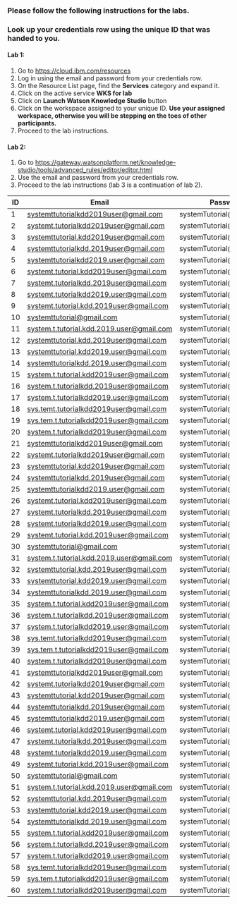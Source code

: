 
### Please follow the following instructions for the labs. 
### Look up your credentials row using the unique ID that was handed to you.

#### Lab 1:

1. Go to https://cloud.ibm.com/resources
2. Log in using the email and password from your credentials row.
3. On the Resource List page, find the **Services** category and expand it.
4. Click on the active service **WKS for lab**
5. Click on **Launch Watson Knowledge Studio** button
6. Click on the workspace assigned to your unique ID. **Use your assigned workspace, otherwise you will be stepping on the toes of other participants.**
7. Proceed to the lab instructions.

#### Lab 2:

1. Go to https://gateway.watsonplatform.net/knowledge-studio/tools/advanced_rules/editor/editor.html
2. Use the email and password from your credentials row.
3. Proceed to the lab instructions (lab 3 is a continuation of lab 2).


| ID 	| Email 	| Password 	| Workspace |
|----	|-------	|----------	| --------- |
| 1   	|systemttutorialkdd2019user@gmail.com        	|systemTutorial@1BMCloud          	|User1  |
| 2   	|systemt.tutorialkdd2019user@gmail.com       	|systemTutorial@2BMCloud          	|User1  |
| 3   	|systemttutorial.kdd2019user@gmail.com       	|systemTutorial@3BMCloud          	|User1  |
| 4   	|systemttutorialkdd.2019user@gmail.com       	|systemTutorial@4BMCloud          	|User1  |
| 5   	|systemttutorialkdd2019.user@gmail.com       	|systemTutorial@5BMCloud          	|User1  |
| 6   	|systemt.tutorial.kdd2019user@gmail.com        	|systemTutorial@6BMCloud          	|User1  |
| 7    	|systemt.tutorialkdd.2019user@gmail.com       	|systemTutorial@7BMCloud          	|User1  |
| 8   	|systemt.tutorialkdd2019.user@gmail.com       	|systemTutorial@8BMCloud          	|User1  |
| 9   	|systemt.tutorial.kdd.2019user@gmail.com       	|systemTutorial@9BMCloud          	|User1  |
| 10   	|systemttutorial@gmail.com      	|systemTutorial@10BMCloud          	|User1  |
| 11   	|system.t.tutorial.kdd.2019.user@gmail.com       	|systemTutorial@11BMCloud          	|User1  |
| 12   	|systemttutorial.kdd.2019user@gmail.com       	|systemTutorial@12BMCloud          	|User1  |
| 13   	|systemttutorial.kdd2019.user@gmail.com       	|systemTutorial@13BMCloud          	|User1  |
| 14   	|systemttutorialkdd.2019.user@gmail.com       	|systemTutorial@14BMCloud          	|User1  |
| 15   	|system.t.tutorial.kdd2019user@gmail.com       	|systemTutorial@15BMCloud          	|User1  |
| 16   	|system.t.tutorialkdd.2019user@gmail.com       	|systemTutorial@16BMCloud          	|User1  |
| 17   	|system.t.tutorialkdd2019.user@gmail.com       	|systemTutorial@17BMCloud          	|User1  |
| 18   	|sys.temt.tutorialkdd2019user@gmail.com       	|systemTutorial@18BMCloud          	|User1  |
| 19   	|sys.tem.t.tutorialkdd2019user@gmail.com       	|systemTutorial@19BMCloud         	|User1  |
| 20   	|system.t.tutorialkdd2019user@gmail.com       	|systemTutorial@20BMCloud          	|User1  |
| 21   	|systemttutorialkdd2019user@gmail.com        	|systemTutorial@1BMCloud          	|User2  |
| 22   	|systemt.tutorialkdd2019user@gmail.com       	|systemTutorial@2BMCloud          	|User2  |
| 23   	|systemttutorial.kdd2019user@gmail.com       	|systemTutorial@3BMCloud          	|User2  |
| 24   	|systemttutorialkdd.2019user@gmail.com       	|systemTutorial@4BMCloud          	|User2  |
| 25   	|systemttutorialkdd2019.user@gmail.com       	|systemTutorial@5BMCloud          	|User2  |
| 26   	|systemt.tutorial.kdd2019user@gmail.com        	|systemTutorial@6BMCloud          	|User2  |
| 27    	|systemt.tutorialkdd.2019user@gmail.com       	|systemTutorial@7BMCloud          	|User2  |
| 28   	|systemt.tutorialkdd2019.user@gmail.com       	|systemTutorial@8BMCloud          	|User2  |
| 29   	|systemt.tutorial.kdd.2019user@gmail.com       	|systemTutorial@9BMCloud          	|User2  |
| 30   	|systemttutorial@gmail.com      	|systemTutorial@10BMCloud          	|User2  |
| 31   	|system.t.tutorial.kdd.2019.user@gmail.com       	|systemTutorial@11BMCloud          	|User2  |
| 32   	|systemttutorial.kdd.2019user@gmail.com       	|systemTutorial@12BMCloud          	|User2  |
| 33   	|systemttutorial.kdd2019.user@gmail.com       	|systemTutorial@13BMCloud          	|User2  |
| 34   	|systemttutorialkdd.2019.user@gmail.com       	|systemTutorial@14BMCloud          	|User2  |
| 35   	|system.t.tutorial.kdd2019user@gmail.com       	|systemTutorial@15BMCloud          	|User2  |
| 36   	|system.t.tutorialkdd.2019user@gmail.com       	|systemTutorial@16BMCloud          	|User2  |
| 37   	|system.t.tutorialkdd2019.user@gmail.com       	|systemTutorial@17BMCloud          	|User2  |
| 38   	|sys.temt.tutorialkdd2019user@gmail.com       	|systemTutorial@18BMCloud          	|User2  |
| 39   	|sys.tem.t.tutorialkdd2019user@gmail.com       	|systemTutorial@19BMCloud         	|User2  |
| 40   	|system.t.tutorialkdd2019user@gmail.com       	|systemTutorial@20BMCloud          	|User2  |
| 41   	|systemttutorialkdd2019user@gmail.com        	|systemTutorial@1BMCloud          	|User3  |
| 42   	|systemt.tutorialkdd2019user@gmail.com       	|systemTutorial@2BMCloud          	|User3  |
| 43   	|systemttutorial.kdd2019user@gmail.com       	|systemTutorial@3BMCloud          	|User3  |
| 44   	|systemttutorialkdd.2019user@gmail.com       	|systemTutorial@4BMCloud          	|User3  |
| 45   	|systemttutorialkdd2019.user@gmail.com       	|systemTutorial@5BMCloud          	|User3  |
| 46   	|systemt.tutorial.kdd2019user@gmail.com        	|systemTutorial@6BMCloud          	|User3  |
| 47    	|systemt.tutorialkdd.2019user@gmail.com       	|systemTutorial@7BMCloud          	|User3  |
| 48   	|systemt.tutorialkdd2019.user@gmail.com       	|systemTutorial@8BMCloud          	|User3  |
| 49   	|systemt.tutorial.kdd.2019user@gmail.com       	|systemTutorial@9BMCloud          	|User3  |
| 50   	|systemttutorial@gmail.com     	|systemTutorial@10BMCloud          	|User3  |
| 51   	|system.t.tutorial.kdd.2019.user@gmail.com       	|systemTutorial@11BMCloud          	|User3  |
| 52   	|systemttutorial.kdd.2019user@gmail.com       	|systemTutorial@12BMCloud          	|User3  |
| 53   	|systemttutorial.kdd2019.user@gmail.com       	|systemTutorial@13BMCloud          	|User3  |
| 54   	|systemttutorialkdd.2019.user@gmail.com       	|systemTutorial@14BMCloud          	|User3  |
| 55   	|system.t.tutorial.kdd2019user@gmail.com       	|systemTutorial@15BMCloud          	|User3  |
| 56   	|system.t.tutorialkdd.2019user@gmail.com       	|systemTutorial@16BMCloud          	|User3  |
| 57   	|system.t.tutorialkdd2019.user@gmail.com       	|systemTutorial@17BMCloud          	|User3  |
| 58   	|sys.temt.tutorialkdd2019user@gmail.com       	|systemTutorial@18BMCloud          	|User3  |
| 59   	|sys.tem.t.tutorialkdd2019user@gmail.com       	|systemTutorial@19BMCloud         	|User3  |
| 60   	|system.t.tutorialkdd2019user@gmail.com       	|systemTutorial@20BMCloud          	|User3  |
